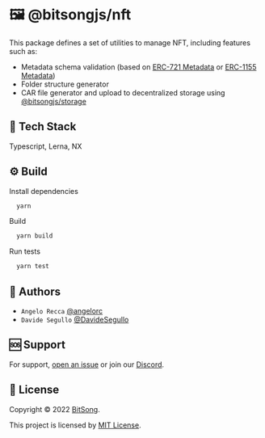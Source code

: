 # 🖼️ @bitsongjs/nft

This package defines a set of utilities to manage NFT, including features such as:

- Metadata schema validation (based on [ERC-721 Metadata](https://github.com/ethereum/EIPs/blob/master/EIPS/eip-721.md) or [ERC-1155 Metadata](https://github.com/ethereum/EIPs/blob/master/EIPS/eip-1155.md#erc-1155-metadata-uri-json-schema))
- Folder structure generator
- CAR file generator and upload to decentralized storage using [@bitsongjs/storage](../storage/readme.md)

## 🚀 Tech Stack

Typescript, Lerna, NX

## ⚙️ Build

Install dependencies

```bash
  yarn
```

Build

```bash
  yarn build
```

Run tests

```bash
  yarn test
```

## 👤 Authors

- `Angelo Recca` [@angelorc](https://github.com/angelorc)
- `Davide Segullo` [@DavideSegullo](https://github.com/DavideSegullo)

## 🆘 Support

For support, [open an issue](https://github.com/bitsongofficial/bitsongjs/issues) or join our [Discord](https://discord.gg/5VT5fJmF).

## 🔏 License

Copyright © 2022 [BitSong](https://github.com/bitsongofficial).

This project is licensed by [MIT License](https://api.github.com/licenses/mit).